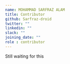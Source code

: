 ```yaml
---
name: MOHAMMAD SARFRAZ ALAM
title: Contributor
github: Sarfraz-droid
twitter: ""
linkedin: ""
slack: ""
joining_date: ""
role : contributor
---
```


Still waiting for this
